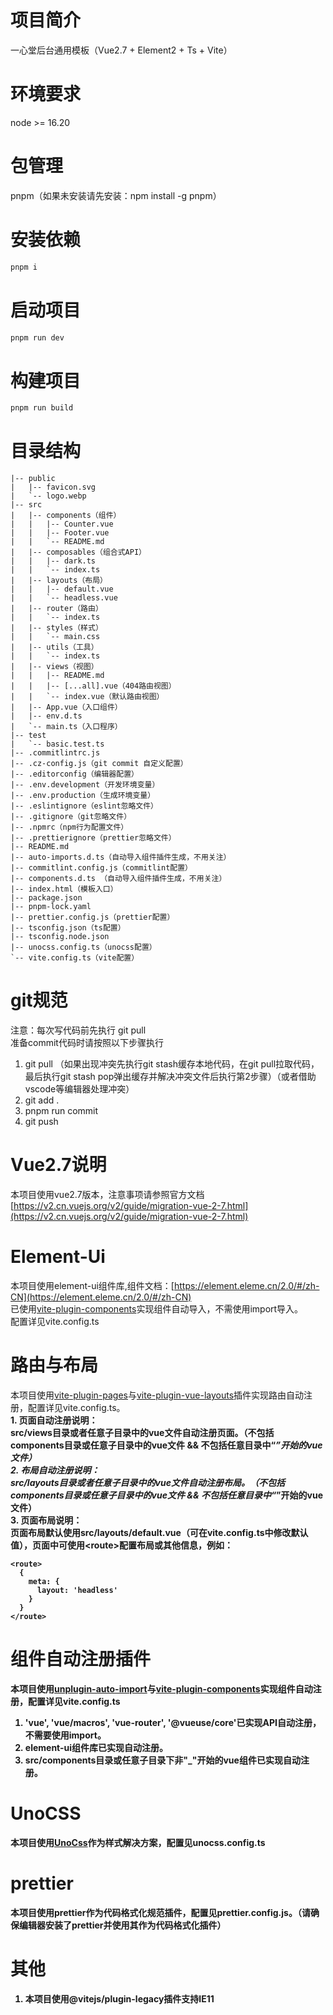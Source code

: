 # 项目简介
一心堂后台通用模板（Vue2.7 + Element2 + Ts + Vite）

# 环境要求
node >= 16.20

# 包管理
pnpm（如果未安装请先安装：npm install -g pnpm）

# 安装依赖
```bash
pnpm i
```

# 启动项目
```bash
pnpm run dev
```
# 构建项目
```bash
pnpm run build
```

# 目录结构
```text
|-- public
|   |-- favicon.svg
|   `-- logo.webp
|-- src
|   |-- components（组件）
|   |   |-- Counter.vue
|   |   |-- Footer.vue
|   |   `-- README.md
|   |-- composables（组合式API）
|   |   |-- dark.ts
|   |   `-- index.ts
|   |-- layouts（布局）
|   |   |-- default.vue
|   |   `-- headless.vue
|   |-- router（路由）
|   |   `-- index.ts
|   |-- styles（样式）
|   |   `-- main.css
|   |-- utils（工具）
|   |   `-- index.ts
|   |-- views（视图）
|   |   |-- README.md
|   |   |-- [...all].vue（404路由视图）
|   |   `-- index.vue（默认路由视图）
|   |-- App.vue（入口组件）
|   |-- env.d.ts
|   `-- main.ts（入口程序）
|-- test
|   `-- basic.test.ts
|-- .commitlintrc.js
|-- .cz-config.js（git commit 自定义配置）
|-- .editorconfig（编辑器配置）
|-- .env.development（开发环境变量）
|-- .env.production（生成环境变量）
|-- .eslintignore（eslint忽略文件）
|-- .gitignore（git忽略文件）
|-- .npmrc（npm行为配置文件）
|-- .prettierignore（prettier忽略文件）
|-- README.md
|-- auto-imports.d.ts（自动导入组件插件生成，不用关注）
|-- commitlint.config.js（commitlint配置）
|-- components.d.ts （自动导入组件插件生成，不用关注）
|-- index.html（模板入口）
|-- package.json
|-- pnpm-lock.yaml
|-- prettier.config.js（prettier配置）
|-- tsconfig.json（ts配置）
|-- tsconfig.node.json
|-- unocss.config.ts（unocss配置）
`-- vite.config.ts（vite配置）
```

# git规范
注意：每次写代码前先执行 git pull 
<br/>
准备commit代码时请按照以下步骤执行
1. git pull （如果出现冲突先执行git stash缓存本地代码，在git pull拉取代码，最后执行git stash pop弹出缓存并解决冲突文件后执行第2步骤）（或者借助vscode等编辑器处理冲突）
2. git add .
3. pnpm run commit 
4. git push

# Vue2.7说明
本项目使用vue2.7版本，注意事项请参照官方文档[https://v2.cn.vuejs.org/v2/guide/migration-vue-2-7.html](https://v2.cn.vuejs.org/v2/guide/migration-vue-2-7.html)

# Element-Ui
本项目使用element-ui组件库,组件文档：[https://element.eleme.cn/2.0/#/zh-CN](https://element.eleme.cn/2.0/#/zh-CN)
<br/>
已使用[vite-plugin-components](https://github.com/antfu/vite-plugin-components)实现组件自动导入，不需使用import导入。
<br/>
配置详见vite.config.ts

# 路由与布局
本项目使用[vite-plugin-pages](https://github.com/hannoeru/vite-plugin-pages)与[vite-plugin-vue-layouts](https://github.com/JohnCampionJr/vite-plugin-vue-layouts)插件实现路由自动注册，配置详见vite.config.ts。
<br/>
<b>1. 页面自动注册说明：<b/>
<br/>
src/views目录或者任意子目录中的vue文件自动注册页面。（不包括components目录或任意子目录中的vue文件 && 不包括任意目录中“_”开始的vue文件）
<br/>
<b>2. 布局自动注册说明：<b/>
<br/>
src/layouts目录或者任意子目录中的vue文件自动注册布局。（不包括components目录或任意子目录中的vue文件 && 不包括任意目录中“_”开始的vue文件）
<br/>
<b>3. 页面布局说明：<b/>
<br/>
页面布局默认使用src/layouts/default.vue（可在vite.config.ts中修改默认值），页面中可使用\<route\>配置布局或其他信息，例如：
```vue
<route>
  {
    meta: {
      layout: 'headless'
    }
  }
</route>
```

# 组件自动注册插件
本项目使用[unplugin-auto-import](https://github.com/antfu/unplugin-auto-import)与[vite-plugin-components](https://github.com/antfu/vite-plugin-components)实现组件自动注册，配置详见vite.config.ts
1. 'vue', 'vue/macros', 'vue-router', '@vueuse/core'已实现API自动注册，不需要使用import。
2. element-ui组件库已实现自动注册。
3. src/components目录或任意子目录下非"_"开始的vue组件已实现自动注册。

# UnoCSS
本项目使用[UnoCss](https://github.com/antfu/unocss)作为样式解决方案，配置见unocss.config.ts

# prettier
本项目使用prettier作为代码格式化规范插件，配置见prettier.config.js。（请确保编辑器安装了prettier并使用其作为代码格式化插件）

# 其他
1. 本项目使用@vitejs/plugin-legacy插件支持IE11
